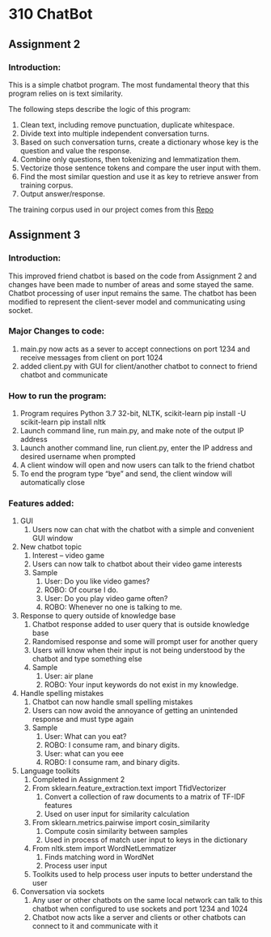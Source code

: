 # 310 ChatBot

## Assignment 2

### Introduction:
This is a simple chatbot program. The most fundamental theory that this program relies on is text similarity.

The following steps describe the logic of this program:
  1. Clean text, including remove punctuation, duplicate whitespace.
  2. Divide text into multiple independent conversation turns.
  3. Based on such conversation turns, create a dictionary whose key is the question and value the response.
  4. Combine only questions, then tokenizing and lemmatization them.
  5. Vectorize those sentence tokens and compare the user input with them.
  6. Find the most similar question and use it as key to retrieve answer from training corpus.
  7. Output answer/response.

The training corpus used in our project comes from this [Repo](https://github.com/gunthercox/chatterbot-corpus)

## Assignment 3

### Introduction:
This improved friend chatbot is based on the code from Assignment 2 and changes have been made to number of areas and some stayed the same. Chatbot processing of user input remains the same. The chatbot has been modified to represent the client-sever model and communicating using socket.
 
### Major Changes to code:
  1. main.py now acts as a sever to accept connections on port 1234 and receive messages from client on port 1024
  2. added client.py with GUI for client/another chatbot to connect to friend chatbot and communicate

### How to run the program:
  1.	Program requires Python 3.7 32-bit, NLTK, scikit-learn
      pip install -U scikit-learn
      pip install nltk
  2.	Launch command line, run main.py, and make note of the output IP address
  3.	Launch another command line, run client.py, enter the IP address and desired username when prompted
  4.	A client window will open and now users can talk to the friend chatbot
  5.	To end the program type “bye” and send, the client window will automatically close

### Features added:
  1. GUI
     1. Users now can chat with the chatbot with a simple and convenient GUI window
  2. New chatbot topic
     1. Interest – video game
     2. Users can now talk to chatbot about their video game interests
     3. Sample
         1. User: Do you like video games?
         2. ROBO: Of course I do.
         3. User: Do you play video game often?
         4. ROBO: Whenever no one is talking to me.
  3. Response to query outside of knowledge base
     1. Chatbot response added to user query that is outside knowledge base
     2. Randomised response and some will prompt user for another query
     3. Users will know when their input is not being understood by the chatbot and type something else
     4. Sample
        1. User: air plane
        2. ROBO: Your input keywords do not exist in my knowledge.
  4. Handle spelling mistakes
     1. Chatbot can now handle small spelling mistakes
     2. Users can now avoid the annoyance of getting an unintended response and must type again
     3. Sample
        1. User: What can you eat?
        2. ROBO: I consume ram, and binary digits.
        3. User: what can you eee
        4. ROBO: I consume ram, and binary digits.
  5. Language toolkits
     1. Completed in Assignment 2
     2. From sklearn.feature_extraction.text import TfidVectorizer
        1. Convert a collection of raw documents to a matrix of TF-IDF features
        2. Used on user input for similarity calculation
     3. From sklearn.metrics.pairwise import cosin_similarity
        1. Compute cosin similarity between samples
        2. Used in process of match user input to keys in the dictionary
     4. From nltk.stem import WordNetLemmatizer
        1. Finds matching word in WordNet
        2. Process user input
     5. Toolkits used to help process user inputs to better understand the user
 6. Conversation via sockets
     1. Any user or other chatbots on the same local network can talk to this chatbot when configured to use sockets and port 1234 and 1024
     2. Chatbot now acts like a server and clients or other chatbots can connect to it and communicate with it
